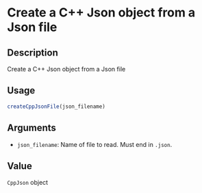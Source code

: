 # Create a C++ Json object from a Json file

## Description

Create a C++ Json object from a Json file

## Usage

```r
createCppJsonFile(json_filename)
```

## Arguments

* `json_filename`: Name of file to read. Must end in `.json`.

## Value

`CppJson` object

